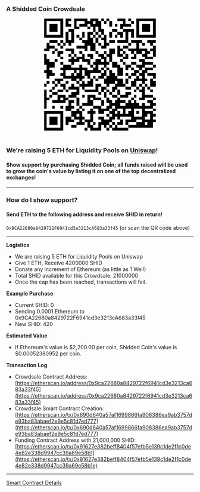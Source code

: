 ### A Shidded Coin Crowdsale
<script>document.getElementById("a-shidded-coin-crowdsale").style.display = "none";</script>

<center>
<img src="https://github.com/shidcoin/SHIDCOIN/raw/main/src/Crowdsale1_QR.jpg" width="300px"/>
</center>
<br />

### We're raising 5 ETH for Liquidity Pools on [Uniswap](https://https://uniswap.org/)! 

#### Show support by purchasing Shidded Coin; all funds raised will be used to grow the coin's value by listing it on one of the top decentralized exchanges!


---

###  How do I show support?
#### Send ETH to the following address and receive SHID in return!
```0x9CA22680a8429722F6941cd3e3213cA683a33f45``` (or scan the QR code above)

---

**Logistics**
- We are raising 5 ETH for Liquidity Pools on Uniswap
- Give 1 ETH, Receive 4200000 SHID
- Donate any increment of Ethereum (as little as 1 Wei!)
- Total SHID available for this Crowdsale:  21000000 
- Once the cap has been reached, transactions will fail.

**Example Purchase**
- Current SHID: 0
- Sending 0.0001 Ethereum to 0x9CA22680a8429722F6941cd3e3213cA683a33f45
- New SHID: 420

**Estimated Value**
- If Ethereum's value is $2,200.00 per coin, Shidded Coin's value is $0.00052380952 per coin.

**Transaction Log**
- Crowdsale Contract Address: [https://etherscan.io/address/0x9ca22680a8429722f6941cd3e3213ca683a33f45](https://etherscan.io/address/0x9ca22680a8429722f6941cd3e3213ca683a33f45)
- Crowdsale Smart Contract Creation: [https://etherscan.io/tx/0x690d640a57af1699866fa908386ea9ab3757de93ba83abaef2e9e5c81d7ed777](https://etherscan.io/tx/0x690d640a57af1699866fa908386ea9ab3757de93ba83abaef2e9e5c81d7ed777)
- Funding Contract Address with 21,000,000 SHID: [https://etherscan.io/tx/0x91627e382beff8404f57efb5e139c1de2f1c0de4e82e338d9947cc39a69e58b1](https://etherscan.io/tx/0x91627e382beff8404f57efb5e139c1de2f1c0de4e82e338d9947cc39a69e58b1e)

---

[Smart Contract Details](https://github.com/shidcoin/SHIDCOIN/blob/main/docs/crowdsale.md)